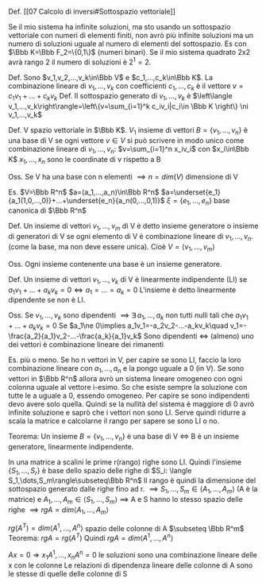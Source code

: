 Def. [[07 Calcolo di inversi#Sottospazio vettoriale]]

Se il mio sistema ha infinite soluzioni, ma sto usando un sottospazio vettoriale con numeri di elementi finiti, non avrò più infinite soluzioni ma un numero di soluzioni uguale al numero di elementi del sottospazio. Es con $\Bbb K=\Bbb F_2=\{0,1\}$ (numeri binari). Se il mio sistema quadrato 2x2 avrà rango 2 il numero di soluzioni è $2^1=2$.

Def. Sono $v_1,v_2,...,v_k\in\Bbb V$ e $c_1,...,c_k\in\Bbb K$. La combinazione lineare di $v_1,...,v_k$ con coefficienti $c_1,...,c_k$ è il vettore $v=c_1v_1+...+c_kv_k$
Def. Il sottospazio generato di $v_1,...,v_k$ è
$\left\langle v_1,...,v_k\right\rangle=\left\{v=\sum_{i=1}^k c_iv_i|c_i\in \Bbb K \right\} \ni v_1,...,v_k$

Def. V spazio vettoriale in $\Bbb K$. $V_1$ insieme di vettori $B=\{v_1,...,v_n\}$ è una base di V se ogni vettore $v\in V$ si può scrivere in modo unico come combinazione lineare di $v_1,...,v_n$:
$v=\sum_{i=1}^n x_iv_i$  con $x_i\in\Bbb K$
$x_1,...,x_n$ sono le coordinate di v rispetto a B

Oss. Se V ha  una base con n elementi $\implies n=dim(V)$   dimensione di V

Es. $V=\Bbb R^n$
$a=(a_1,...,a_n)\in\Bbb R^n$
$a=\underset{e_1}{a_1(1,0,...,0)}+...+\underset{e_n}{a_n(0,...,0,1)}$
$\xi=\{e_1,...,e_n\}$  base canonica di $\Bbb R^n$

Def. Un insieme di vettori $v_1,...,v_m$ di V è detto insieme generatore o insieme di generatori di V se ogni elemento di V è combinazione lineare di $v_1,...,v_n$. (come la base, ma non deve essere unica). Cioè $V=\langle v_1,...,v_m\rangle$

Oss. Ogni insieme contenente una base è un insieme generatore.

Def. Un insieme di vettori  $v_1,...,v_k$ di V è linearmente indipendente (LI) se $a_1v_1+...+a_kv_k=0\iff a_1=...=a_k=0$
L'insieme è detto linearmente dipendente se non è LI.

Oss. Se $v_1,...,v_k$ sono dipendenti
$\implies \exists \,a_1,...,a_k$ non tutti nulli tali che $a_1v_1+...+a_kv_k=0$ 
Se $a_1\ne 0\implies a_1v_1=-a_2v_2-...-a_kv_k\quad v_1=-\frac{a_2}{a_1}v_2-...-\frac{a_k}{a_1}v_k$
Sono dipendenti $\iff$ (almeno) uno dei vettori è combinazione lineare dei rimanenti

Es. più o meno. Se ho n vettori in V, per capire se sono LI, faccio la loro combinazione lineare con $a_1,...,a_n$ e la pongo uguale a 0 (in V). Se sono vettori in $\Bbb R^n$ allora avrò un sistema lineare omogeneo con ogni colonna uguale al vettore i-esimo. So che esiste sempre la soluzione con tutte le a uguale a 0, essendo omogeneo. Per capire se sono indipendenti devo avere solo quella. Quindi se la nullità del sistema è maggiore di 0 avrò infinite soluzione e saprò che i vettori non sono LI. Serve quindi ridurre a scala la matrice e calcolarne il rango per sapere se sono LI o no.

Teorema: Un insieme $B=\{v_1,...,v_n\}$ è una base di V $\iff$ B è un insieme generatore, linearmente indipendente. 


In una matrice a scalini le prime r(rango) righe sono LI. Quindi l'insieme $\{S_1,\dots,S_r\}$ è base dello spazio delle righe di $S_i: \langle S_1,\dots,S_m\rangle\subseteq\Bbb R^n$
Il rango è quindi la dimensione del sottospazio generato dalle righe fino ad r.
$\implies S_1,\dots,S_m\in\langle A_1,\dots,A_m\rangle$      (A è la matrice)
e $A_1,\dots,A_m\in\langle S_1,\dots,S_m\rangle$
$\implies$ A e S hanno lo stesso spazio delle righe
$\implies rgA=dim\langle A_1,\dots,A_m\rangle$

$rg(A^T)=dim\langle A^1,\dots,A^n\rangle$   spazio delle colonne di A $\subseteq \Bbb R^m$
Teorema: $rg A=rg(A^T)$
Quindi $rg A=dim\langle A^1,\dots,A^n\rangle$

$Ax=0\Rightarrow x_1A^1,\dots,x_nA^n=0$  le soluzioni sono una combinazione lineare delle x con le colonne
Le relazioni di dipendenza lineare delle colonne di A sono le stesse di quelle delle colonne di S

